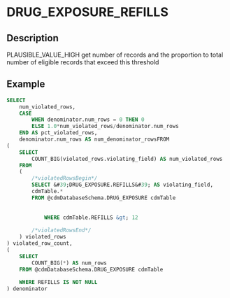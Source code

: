 



# DRUG_EXPOSURE_REFILLS



## Description
PLAUSIBLE_VALUE_HIGH
get number of records and the proportion to total number of eligible records that exceed this threshold



## Example
```sql
SELECT 
	num_violated_rows, 
	CASE 
		WHEN denominator.num_rows = 0 THEN 0 
		ELSE 1.0*num_violated_rows/denominator.num_rows 
	END AS pct_violated_rows, 
  	denominator.num_rows AS num_denominator_rowsFROM
(
	SELECT 
		COUNT_BIG(violated_rows.violating_field) AS num_violated_rows
	FROM
	(
		/*violatedRowsBegin*/
		SELECT &#39;DRUG_EXPOSURE.REFILLS&#39; AS violating_field, 
		cdmTable.*
    	FROM @cdmDatabaseSchema.DRUG_EXPOSURE cdmTable
    		
    		
      		WHERE cdmTable.REFILLS &gt; 12
		
		/*violatedRowsEnd*/
	) violated_rows
) violated_row_count,
(
	SELECT 
		COUNT_BIG(*) AS num_rows
	FROM @cdmDatabaseSchema.DRUG_EXPOSURE cdmTable
		
  	WHERE REFILLS IS NOT NULL
) denominator
```

